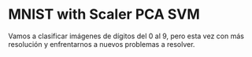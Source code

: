 # MNIST with Scaler PCA SVM

Vamos a clasificar imágenes de dígitos del 0 al 9, pero esta vez con más resolución y enfrentarnos a nuevos problemas a resolver.
